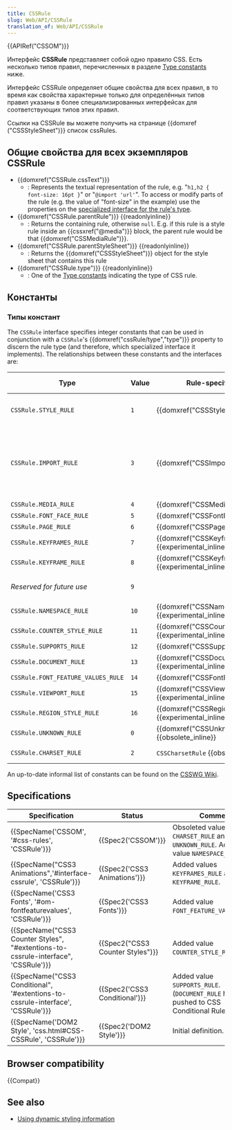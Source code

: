 ```yaml
---
title: CSSRule
slug: Web/API/CSSRule
translation_of: Web/API/CSSRule
---
```


{{APIRef("CSSOM")}}

Интерфейс **CSSRule** представляет собой одно правило CSS. Есть несколько типов правил, перечисленных в разделе [Type constants](#type_constants) ниже.

Интерфейс CSSRule определяет общие свойства для всех правил, в то время как свойства характерные только для определённых типов правил указаны в более специализированных интерфейсах для соответствующих типов этих правил.

Ссылки на CSSRule вы можете получить на странице {{domxref ("CSSStyleSheet")}} список cssRules.

## Общие свойства для всех экземпляров CSSRule

- {{domxref("CSSRule.cssText")}}
  - : Represents the textual representation of the rule, e.g. "`h1,h2 { font-size: 16pt }`" or "`@import 'url'`". To access or modify parts of the rule (e.g. the value of "font-size" in the example) use the properties on the [specialized interface for the rule's type](#type_constants).
- {{domxref("CSSRule.parentRule")}} {{readonlyinline}}
  - : Returns the containing rule, otherwise `null`. E.g. if this rule is a style rule inside an {{cssxref("@media")}} block, the parent rule would be that {{domxref("CSSMediaRule")}}.
- {{domxref("CSSRule.parentStyleSheet")}} {{readonlyinline}}
  - : Returns the {{domxref("CSSStyleSheet")}} object for the style sheet that contains this rule
- {{domxref("CSSRule.type")}} {{readonlyinline}}
  - : One of the [Type constants](#type_constants) indicating the type of CSS rule.

## Константы

### Типы констант

The `CSSRule` interface specifies integer constants that can be used in conjunction with a `CSSRule`'s {{domxref("cssRule/type","type")}} property to discern the rule type (and therefore, which specialized interface it implements). The relationships between these constants and the interfaces are:

| Type                               | Value | Rule-specific interface                                                       | Comments and examples                                                                                                                                                                                                                                     |
| ---------------------------------- | ----- | ----------------------------------------------------------------------------- | --------------------------------------------------------------------------------------------------------------------------------------------------------------------------------------------------------------------------------------------------------- |
| `CSSRule.STYLE_RULE`               | `1`   | {{domxref("CSSStyleRule")}}                                          | The most common kind of rule: `selector { prop1: val1; prop2: val2; }`                                                                                                                                                                                    |
| `CSSRule.IMPORT_RULE`              | `3`   | {{domxref("CSSImportRule")}}                                          | An {{cssxref("@import")}} rule. (Until the documentation is completed, see the interface definition in the Mozilla source code: [nsIDOMCSSImportRule](http://mxr.mozilla.org/mozilla-central/source/dom/interfaces/css/nsIDOMCSSImportRule.idl#9).) |
| `CSSRule.MEDIA_RULE`               | `4`   | {{domxref("CSSMediaRule")}}                                          |                                                                                                                                                                                                                                                           |
| `CSSRule.FONT_FACE_RULE`           | `5`   | {{domxref("CSSFontFaceRule")}}                                      |                                                                                                                                                                                                                                                           |
| `CSSRule.PAGE_RULE`                | `6`   | {{domxref("CSSPageRule")}}                                          |                                                                                                                                                                                                                                                           |
| `CSSRule.KEYFRAMES_RULE`           | `7`   | {{domxref("CSSKeyframesRule")}} {{experimental_inline}}     |                                                                                                                                                                                                                                                           |
| `CSSRule.KEYFRAME_RULE`            | `8`   | {{domxref("CSSKeyframeRule")}} {{experimental_inline}}     |                                                                                                                                                                                                                                                           |
| _Reserved for future use_          | `9`   |                                                                               | Should be used to define color profiles in the future                                                                                                                                                                                                     |
| `CSSRule.NAMESPACE_RULE`           | `10`  | {{domxref("CSSNamespaceRule")}} {{experimental_inline}}     |                                                                                                                                                                                                                                                           |
| `CSSRule.COUNTER_STYLE_RULE`       | `11`  | {{domxref("CSSCounterStyleRule")}} {{experimental_inline}} |                                                                                                                                                                                                                                                           |
| `CSSRule.SUPPORTS_RULE`            | `12`  | {{domxref("CSSSupportsRule")}}                                      |                                                                                                                                                                                                                                                           |
| `CSSRule.DOCUMENT_RULE`            | `13`  | {{domxref("CSSDocumentRule")}} {{experimental_inline}}     |                                                                                                                                                                                                                                                           |
| `CSSRule.FONT_FEATURE_VALUES_RULE` | `14`  | {{domxref("CSSFontFeatureValuesRule")}}                          |                                                                                                                                                                                                                                                           |
| `CSSRule.VIEWPORT_RULE`            | `15`  | {{domxref("CSSViewportRule")}} {{experimental_inline}}     |                                                                                                                                                                                                                                                           |
| `CSSRule.REGION_STYLE_RULE`        | `16`  | {{domxref("CSSRegionStyleRule")}} {{experimental_inline}} |                                                                                                                                                                                                                                                           |
| `CSSRule.UNKNOWN_RULE`             | `0`   | {{domxref("CSSUnknownRule")}} {{obsolete_inline}}             |                                                                                                                                                                                                                                                           |
| `CSSRule.CHARSET_RULE`             | `2`   | `CSSCharsetRule` {{obsolete_inline}}                                     | (Removed in most browsers.)                                                                                                                                                                                                                               |

An up-to-date informal list of constants can be found on the [CSSWG Wiki](http://wiki.csswg.org/spec/cssom-constants).

## Specifications

| Specification                                                                                                | Status                                       | Comment                                                                                         |
| ------------------------------------------------------------------------------------------------------------ | -------------------------------------------- | ----------------------------------------------------------------------------------------------- |
| {{SpecName('CSSOM', '#css-rules', 'CSSRule')}}                                                 | {{Spec2('CSSOM')}}                     | Obsoleted values `CHARSET_RULE` and `UNKNOWN_RULE`. Added value `NAMESPACE_RULE`.               |
| {{SpecName("CSS3 Animations",'#interface-cssrule', 'CSSRule')}}                         | {{Spec2('CSS3 Animations')}}         | Added values `KEYFRAMES_RULE` and `KEYFRAME_RULE`.                                              |
| {{SpecName('CSS3 Fonts', '#om-fontfeaturevalues', 'CSSRule')}}                         | {{Spec2('CSS3 Fonts')}}             | Added value `FONT_FEATURE_VALUES_RULE`.                                                         |
| {{SpecName("CSS3 Counter Styles", "#extentions-to-cssrule-interface", 'CSSRule')}} | {{Spec2("CSS3 Counter Styles")}} | Added value `COUNTER_STYLE_RULE`.                                                               |
| {{SpecName("CSS3 Conditional", '#extentions-to-cssrule-interface', 'CSSRule')}}     | {{Spec2('CSS3 Conditional')}}     | Added value `SUPPORTS_RULE`. (`DOCUMENT_RULE` has been pushed to CSS Conditional Rules Level 4) |
| {{SpecName('DOM2 Style', 'css.html#CSS-CSSRule', 'CSSRule')}}                             | {{Spec2('DOM2 Style')}}             | Initial definition.                                                                             |

## Browser compatibility

{{Compat}}

## See also

- [Using dynamic styling information](/ru/docs/Web/Guide/DOM/Using_dynamic_styling_information)

